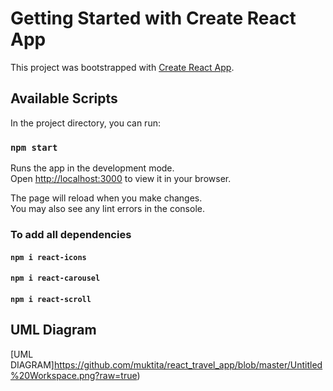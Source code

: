 # Getting Started with Create React App

This project was bootstrapped with [Create React App](https://github.com/facebook/create-react-app).

## Available Scripts

In the project directory, you can run:

### `npm start`

Runs the app in the development mode.\
Open [http://localhost:3000](http://localhost:3000) to view it in your browser.

The page will reload when you make changes.\
You may also see any lint errors in the console.

### To add all dependencies

#### ```npm i react-icons```
#### ```npm i react-carousel```
#### ```npm i react-scroll```

## UML Diagram
[UML DIAGRAM]https://github.com/muktita/react_travel_app/blob/master/Untitled%20Workspace.png?raw=true)
